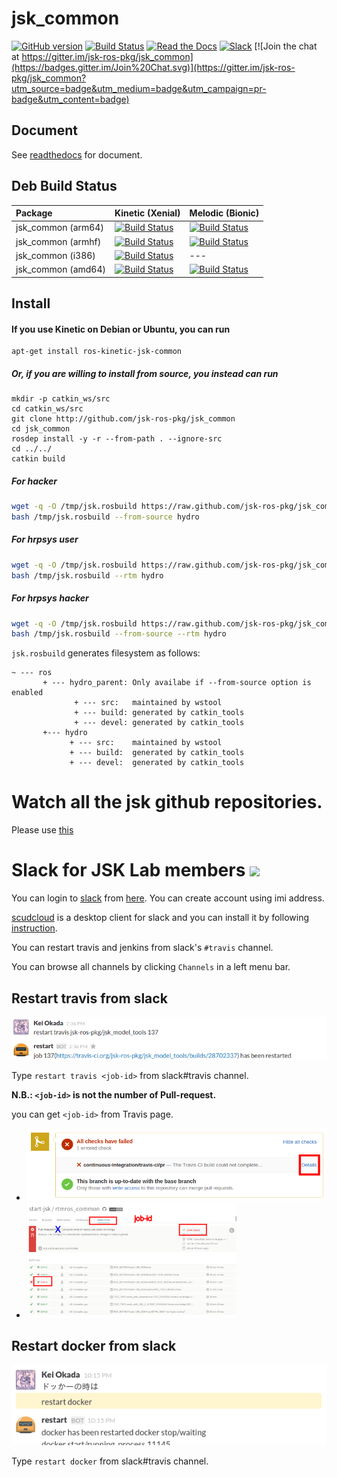 jsk_common
===

[![GitHub version](https://badge.fury.io/gh/jsk-ros-pkg%2Fjsk_common.svg)](https://badge.fury.io/gh/jsk-ros-pkg%2Fjsk_common)
[![Build Status](https://travis-ci.org/jsk-ros-pkg/jsk_common.svg?branch=master)](https://travis-ci.org/jsk-ros-pkg/jsk_common)
[![Read the Docs](https://readthedocs.org/projects/jsk-docs/badge/?version=latest)](http://jsk-docs.readthedocs.org/en/latest/jsk_common/doc/index.html)
[![Slack](https://img.shields.io/badge/slack-jsk--robotics-e100e1.svg)](http://jsk-robotics.slack.com)
[![Join the chat at https://gitter.im/jsk-ros-pkg/jsk_common](https://badges.gitter.im/Join%20Chat.svg)](https://gitter.im/jsk-ros-pkg/jsk_common?utm_source=badge&utm_medium=badge&utm_campaign=pr-badge&utm_content=badge)

Document
--------

See [readthedocs](http://jsk-common.readthedocs.org/en/latest/) for document.

Deb Build Status
------------

[//]: # (!!DO NOT EDIT !!)

[//]: # (THIS SECTION IS AUTOMATICALLY GENERATED BY)

[//]: # (rosrun jsk_tools generate_deb_status_table.py jsk_common)


| Package            | Kinetic (Xenial)                                                                                                                                                                                 | Melodic (Bionic)                                                                                                                                                                                 |
|:-------------------|:-------------------------------------------------------------------------------------------------------------------------------------------------------------------------------------------------|:-------------------------------------------------------------------------------------------------------------------------------------------------------------------------------------------------|
| jsk_common (arm64) | [![Build Status](http://build.ros.org/job/Kbin_uxv8_uXv8__jsk_common__ubuntu_xenial_arm64__binary/badge/icon)](http://build.ros.org/job/Kbin_uxv8_uXv8__jsk_common__ubuntu_xenial_arm64__binary) | [![Build Status](http://build.ros.org/job/Mbin_ubv8_uBv8__jsk_common__ubuntu_bionic_arm64__binary/badge/icon)](http://build.ros.org/job/Mbin_ubv8_uBv8__jsk_common__ubuntu_bionic_arm64__binary) |
| jsk_common (armhf) | [![Build Status](http://build.ros.org/job/Kbin_uxhf_uXhf__jsk_common__ubuntu_xenial_armhf__binary/badge/icon)](http://build.ros.org/job/Kbin_uxhf_uXhf__jsk_common__ubuntu_xenial_armhf__binary) | [![Build Status](http://build.ros.org/job/Mbin_ubhf_uBhf__jsk_common__ubuntu_bionic_armhf__binary/badge/icon)](http://build.ros.org/job/Mbin_ubhf_uBhf__jsk_common__ubuntu_bionic_armhf__binary) |
| jsk_common (i386)  | [![Build Status](http://build.ros.org/job/Kbin_uX32__jsk_common__ubuntu_xenial_i386__binary/badge/icon)](http://build.ros.org/job/Kbin_uX32__jsk_common__ubuntu_xenial_i386__binary)             | ---                                                                                                                                                                                              |
| jsk_common (amd64) | [![Build Status](http://build.ros.org/job/Kbin_uX64__jsk_common__ubuntu_xenial_amd64__binary/badge/icon)](http://build.ros.org/job/Kbin_uX64__jsk_common__ubuntu_xenial_amd64__binary)           | [![Build Status](http://build.ros.org/job/Mbin_uB64__jsk_common__ubuntu_bionic_amd64__binary/badge/icon)](http://build.ros.org/job/Mbin_uB64__jsk_common__ubuntu_bionic_amd64__binary)           |

[//]: #

Install
---



#### If you use Kinetic on Debian or Ubuntu, you can run


```
apt-get install ros-kinetic-jsk-common
```

##### Or, if you are willing to install from source, you instead can run


```
mkdir -p catkin_ws/src
cd catkin_ws/src
git clone http://github.com/jsk-ros-pkg/jsk_common
cd jsk_common
rosdep install -y -r --from-path . --ignore-src
cd ../../
catkin build
```

##### For hacker

```sh
wget -q -O /tmp/jsk.rosbuild https://raw.github.com/jsk-ros-pkg/jsk_common/master/jsk.rosbuild
bash /tmp/jsk.rosbuild --from-source hydro
```

##### For hrpsys user

```sh
wget -q -O /tmp/jsk.rosbuild https://raw.github.com/jsk-ros-pkg/jsk_common/master/jsk.rosbuild
bash /tmp/jsk.rosbuild --rtm hydro
```

##### For hrpsys hacker

```sh
wget -q -O /tmp/jsk.rosbuild https://raw.github.com/jsk-ros-pkg/jsk_common/master/jsk.rosbuild
bash /tmp/jsk.rosbuild --from-source --rtm hydro
```

`jsk.rosbuild` generates filesystem as follows:

```
~ --- ros
       + --- hydro_parent: Only availabe if --from-source option is enabled
              + --- src:   maintained by wstool
              + --- build: generated by catkin_tools
              + --- devel: generated by catkin_tools
       +--- hydro
             + --- src:    maintained by wstool
             + --- build:  generated by catkin_tools
             + --- devel:  generated by catkin_tools
```

Watch all the jsk github repositories.
===
Please use [this](http://jsk-github-watcher.herokuapp.com/)

Slack for JSK Lab members <img src="https://upload.wikimedia.org/wikipedia/en/7/76/Slack_Icon.png" height="40px" />
=========================
You can login to [slack](https://slack.com/) from [here](https://jsk-robotics.slack.com).
You can create account using imi address.

[scudcloud](https://github.com/raelgc/scudcloud) is a desktop client for slack and you can install it
by following [instruction](https://github.com/raelgc/scudcloud#ubuntukubuntu-mint-and-debian).

You can restart travis and jenkins from slack's `#travis` channel.

You can browse all channels by clicking `Channels` in a left menu bar.

Restart travis from slack
-------------------------
![](images/restart_travis.png)

Type `restart travis <job-id>` from slack#travis channel.

**N.B.: `<job-id>` is not the number of Pull-request.**

you can get `<job-id>` from Travis page.

- ![](images/PR_page.png)
- <img src="images/Travis_page.png" width="70%" />

Restart docker from slack
-------------------------
![](images/restart_docker.png)

Type `restart docker` from slack#travis channel.
